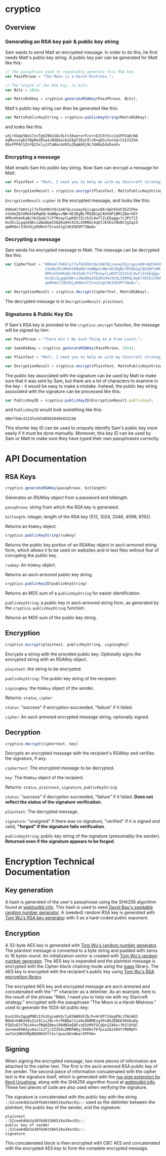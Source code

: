 # cryptico

## Overview

### Generating an RSA key pair & public key string

Sam wants to send Matt an encrypted message.  In order to do this, he first needs Matt's public key string.  A public key pair can be generated for Matt like this:

```javascript
// The passphrase used to repeatably generate this RSA key.
var PassPhrase = "The Moon is a Harsh Mistress."; 

// The length of the RSA key, in bits.
var Bits = 1024; 

var MattsRSAkey = cryptico.generateRSAKey(PassPhrase, Bits);
```

Matt's public key string can then be generated like this:

```javascript
var MattsPublicKeyString = cryptico.publicKeyString(MattsRSAkey);       
```

and looks like this:
        
    uXjrkGqe5WuS7zsTg6Z9DuS8cXLFz38ue+xrFzxrcQJCXtVccCoUFP2qH/AQ
    4qMvxxvqkSYBpRm1R5a4/NdQ5ei8sE8gfZEq7dlcR+gOSv3nnS4/CX1n5Z5m
    8bvFPF0lSZnYQ23xlyjXTaNacmV0IuZbqWd4j9LfdAKq5dvDaoE=

### Encrypting a message

Matt emails Sam his public key string.  Now Sam can encrypt a message for Matt:

```javascript
var PlainText = "Matt, I need you to help me with my Starcraft strategy.";

var EncryptionResult = cryptico.encrypt(PlainText, MattsPublicKeyString);
```

`EncryptionResult.cipher` is the encrypted message, and looks like this:

    OOHoAlfm6Viyl7afkUVRoYQv24AfdLnxaay5GjcqpxvEK+dph5kUFZEZIFKo
    vVoHoZbtUMekSbMqHQr3wNNpvcNWr4E3DgNLfMZQA1pCAUVmPjNM1ZQmrkKY
    HPKvkhmVKaBiYAJGoO/YiFfKnaylLpKOYJZctkZc4wflZcEEqqg=?cJPt71I
    HcU5c2LgqGXQKcx2BaAbm25Q2Ku94c933LX5MObL9qbTJEVEv29U0C3gIqcd
    qwMV6nl33GtHjyRdHx5fZcon21glUKIbE9P71NwQ=

### Decrypting a message
    
Sam sends his encrypted message to Matt. The message can be decrypted like this:
    
```javascript
var CipherText = "OOHoAlfm6Viyl7afkUVRoYQv24AfdLnxaay5GjcqpxvEK+dph5kUFZEZIFKo \
                  vVoHoZbtUMekSbMqHQr3wNNpvcNWr4E3DgNLfMZQA1pCAUVmPjNM1ZQmrkKY \
                  HPKvkhmVKaBiYAJGoO/YiFfKnaylLpKOYJZctkZc4wflZcEEqqg=?cJPt71I \
                  HcU5c2LgqGXQKcx2BaAbm25Q2Ku94c933LX5MObL9qbTJEVEv29U0C3gIqcd \
                  qwMV6nl33GtHjyRdHx5fZcon21glUKIbE9P71NwQ=";

var DecryptionResult = cryptico.decrypt(CipherText, MattsRSAkey);
```

The decrypted message is in `DecryptionResult.plaintext`.

### Signatures & Public Key IDs
    
If Sam's RSA key is provided to the `cryptico.encrypt` function, the message will be signed by him:
    
```javascript
var PassPhrase = "There Ain't No Such Thing As A Free Lunch."; 

var SamsRSAkey = cryptico.generateRSAKey(PassPhrase, 1024);

var PlainText = "Matt, I need you to help me with my Starcraft strategy.";

var EncryptionResult = cryptico.encrypt(PlainText, MattsPublicKeyString, SamsRSAkey);
```

The public key associated with the signature can be used by Matt to make sure that it was sent by Sam, but there are a lot of characters to examine in the key - it would be easy to make a mistake.  Instead, the public key string associated with the signature can be processed like this:
    
```javascript
var PublicKeyID = cryptico.publicKeyID(EncryptionResult.publickey);
```

and `PublicKeyID` would look something like this:
    
    d0bffb0c422dfa3d3d8502040b915248

This shorter key ID can be used to uniquely identify Sam's public key more easily if it must be done manually.  Moreover, this key ID can be used by Sam or Matt to make sure they have typed their own passphrases correctly.
    
# API Documentation

## RSA Keys

```javascript
cryptico.generateRSAKey(passphrase, bitlength)
```

Generates an RSAKey object from a password and bitlength.

`passphrase`: string from which the RSA key is generated.

`bitlength`: integer, length of the RSA key (512, 1024, 2048, 4096, 8192).

Returns an `RSAKey` object.

```javascript
cryptico.publicKeyString(rsakey)
```

Returns the public key portion of an RSAKey object in ascii-armored
string form, which allows it to be used on websites and in text files
without fear of corrupting the public key.

`rsakey`: An `RSAKey` object.

Returns an ascii-armored public key string.
    
```javascript
cryptico.publicKeyID(publicKeyString)
```

Returns an MD5 sum of a `publicKeyString` for easier identification.

`publicKeyString`: a public key in ascii-armored string form, as generated by the `cryptico.publicKeyString` function.

Returns an MD5 sum of the public key string.   

## Encryption

```javascript
cryptico.encrypt(plaintext, publicKeyString, signingKey)
```

Encrypts a string with the provided public key. Optionally signs the encrypted string with an RSAKey object.

`plaintext`: the string to be encrypted.
    
`publicKeyString`: The public key string of the recipient.
    
`signingKey`: the `RSAKey` object of the sender.
    
Returns: `status`, `cipher`

`status`: "success" if encryption succeeded, "failure" if it failed.
    
`cipher`: An ascii-armored encrypted message string, optionally signed.

## Decryption

```javascript
cryptico.decrypt(ciphertext, key)
```

Decrypts an encrypted message with the recipient's RSAKey and verifies the signature, if any.

`ciphertext`: The encrypted message to be decrypted.
    
`key`: The `RSAKey` object of the recipient.

Returns: `status`, `plaintext`, `signature`, `publicKeyString`

`status`: "success" if decryption succeeded, "failure" if it failed. **Does not reflect the status of the signature verification.**

`plaintext`: The decrypted message.
    
`signature`: "unsigned" if there was no signature, "verified" if it is signed and valid, **"forged" if the signature fails verification**.

`publicKeyString`: public key string of the signature (presumably the sender). **Returned even if the signature appears to be forged**.

# Encryption Technical Documentation

## Key generation

A hash is generated of the user's passphrase using the SHA256 algorithm found at <a href="http://www.webtoolkit.info/javascript-sha256.html">webtoolkit.info</a>. This hash is used to seed <a href="http://davidbau.com/archives/2010/01/30/random_seeds_coded_hints_and_quintillions.html">David Bau's seedable random number generator</a>. A (seeded) random RSA key is generated with <a href="http://www-cs-students.stanford.edu/~tjw/jsbn/">Tom Wu's RSA key generator</a> with 3 as a hard-coded public exponent.

## Encryption

A 32-byte AES key is generated with <a href="http://www-cs-students.stanford.edu/~tjw/jsbn/">Tom Wu's random number generator</a>. The plaintext message is converted to a byte string and padded with zeros to 16 bytes round.  An initialization vector is created with <a href="http://www-cs-students.stanford.edu/~tjw/jsbn/">Tom Wu's random number generator</a>. The AES key is expanded and the plaintext message is encrypted with the Cipher-block chaining mode using the <a href="http://point-at-infinity.org/jsaes/">jsaes</a> library. The AES key is encrypted with the recipient's public key using <a href="http://www-cs-students.stanford.edu/~tjw/jsbn/">Tom Wu's RSA encryption library</a>.

The encrypted AES key and encrypted message are ascii-armored and concatenated with the "?" character as a delimiter.  As an example, here is the result of the phrase "Matt, I need you to help me with my Starcraft strategy." encrypted with
the passphrase "The Moon is a Harsh Mistress." used to generate the 1024-bit public key:

    EuvU2Ov3gpgM9B1I3VzEgxaAVO/Iy85NARUFZb/h+HrOP72degP0L1fWiHO3
    RDm5+kWRaV6oZsn91juJ0L+hrP6BDwlIza9x9DBMEsg3PnOHJENG63RXbu0q
    PZd2xDJY70i44sufNqHZ0mui9OdNIeE8FvzEOzMtFGCqDx1Z48s=?K3lOtQC
    2w+emoR4W3yvAaslSzTj/ZZIkOu3MNTW8y/OX0OxTKfpsaI6zX6XYrM0MpPr
    uw7on1N6VUMpNQO8KUVYl4clquaibKs0marXPFH4=

## Signing

When signing the encrypted message, two more pieces of information are attached to the cipher text.  The first is the ascii-armored RSA public key of the sender. The second piece of information concatenated with the cipher text is
the signature itself, which is generated with the <a href="http://www9.atwiki.jp/kurushima/pub/jsrsa/">rsa-sign extension by Kenji Urushima</a>, along with the SHA256 algorithm found at <a href="http://www.webtoolkit.info/javascript-sha256.html">webtoolkit.info</a>. These two pieces of code are also used when verifying the signature.

The signature is concatenated with the public key with the string
`::52cee64bb3a38f6403386519a39ac91c::` used as the delimiter between the
plaintext, the public key of the sender, and the signature:

    plaintext
    ::52cee64bb3a38f6403386519a39ac91c::
    public key of sender
    ::52cee64bb3a38f6403386519a39ac91c::
    signature

This concatenated block is then encrypted with CBC AES and concatenated with the
encrypted AES key to form the complete encrypted message.
